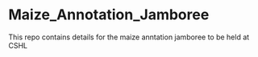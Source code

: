 # Maize_Annotation_Jamboree
This repo contains details for the maize anntation jamboree to be held at CSHL
